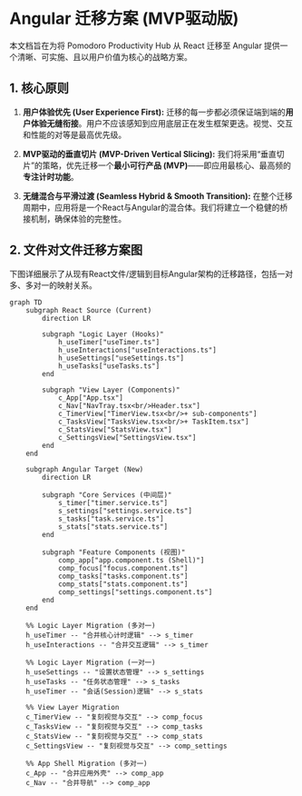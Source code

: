 # Angular 迁移方案 (MVP驱动版)

本文档旨在为将 Pomodoro Productivity Hub 从 React 迁移至 Angular 提供一个清晰、可实施、且以用户价值为核心的战略方案。

## 1. 核心原则

1.  **用户体验优先 (User Experience First):** 迁移的每一步都必须保证端到端的**用户体验无缝衔接**。用户不应该感知到应用底层正在发生框架更迭。视觉、交互和性能的对等是最高优先级。

2.  **MVP驱动的垂直切片 (MVP-Driven Vertical Slicing):** 我们将采用“垂直切片”的策略，优先迁移一个**最小可行产品 (MVP)**——即应用最核心、最高频的**专注计时功能**。

3.  **无缝混合与平滑过渡 (Seamless Hybrid & Smooth Transition):** 在整个迁移周期中，应用将是一个React与Angular的混合体。我们将建立一个稳健的桥接机制，确保体验的完整性。

## 2. 文件对文件迁移方案图

下图详细展示了从现有React文件/逻辑到目标Angular架构的迁移路径，包括一对多、多对一的映射关系。

```mermaid
graph TD
    subgraph React Source (Current)
        direction LR
        
        subgraph "Logic Layer (Hooks)"
            h_useTimer["useTimer.ts"]
            h_useInteractions["useInteractions.ts"]
            h_useSettings["useSettings.ts"]
            h_useTasks["useTasks.ts"]
        end

        subgraph "View Layer (Components)"
            c_App["App.tsx"]
            c_Nav["NavTray.tsx<br/>Header.tsx"]
            c_TimerView["TimerView.tsx<br/>+ sub-components"]
            c_TasksView["TasksView.tsx<br/>+ TaskItem.tsx"]
            c_StatsView["StatsView.tsx"]
            c_SettingsView["SettingsView.tsx"]
        end
    end

    subgraph Angular Target (New)
        direction LR

        subgraph "Core Services (中间层)"
            s_timer["timer.service.ts"]
            s_settings["settings.service.ts"]
            s_tasks["task.service.ts"]
            s_stats["stats.service.ts"]
        end
        
        subgraph "Feature Components (视图)"
            comp_app["app.component.ts (Shell)"]
            comp_focus["focus.component.ts"]
            comp_tasks["tasks.component.ts"]
            comp_stats["stats.component.ts"]
            comp_settings["settings.component.ts"]
        end
    end

    %% Logic Layer Migration (多对一)
    h_useTimer -- "合并核心计时逻辑" --> s_timer
    h_useInteractions -- "合并交互逻辑" --> s_timer

    %% Logic Layer Migration (一对一)
    h_useSettings -- "设置状态管理" --> s_settings
    h_useTasks -- "任务状态管理" --> s_tasks
    h_useTimer -- "会话(Session)逻辑" --> s_stats
    
    %% View Layer Migration
    c_TimerView -- "复刻视觉与交互" --> comp_focus
    c_TasksView -- "复刻视觉与交互" --> comp_tasks
    c_StatsView -- "复刻视觉与交互" --> comp_stats
    c_SettingsView -- "复刻视觉与交互" --> comp_settings
    
    %% App Shell Migration (多对一)
    c_App -- "合并应用外壳" --> comp_app
    c_Nav -- "合并导航" --> comp_app
```

